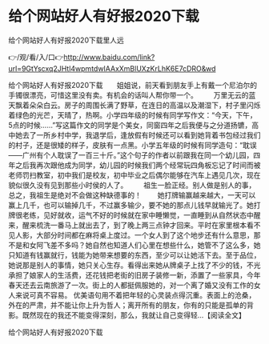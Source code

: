 # 给个网站好人有好报2020下载
给个网站好人有好报2020下载里人远

👉/观/看/入/口👉http://www.baidu.com/link?url=9GtYscxq2JHtl4wpmtdwIAAxXmBlUXzKrLhK6E7cDRO&wd

给个网站好人有好报2020下载　　姐姐说，前天看到朋友手上有戴一个尼泊尔的手镯很漂亮，可惜这里没有卖。有机会的话叫人帮你带一个。
　　万里无云的蓝天飘着朵朵白云。房子的周围长满了野草，在连日的高温以及潮湿下，村子里闪烁着绿色的光芒，天晴了，热啊。小学四年级的时候有同学写作文：“今天，下午，5点的时候……”写这篇作文的同学是个美女，同窗四年之后我便与之分道扬镳，高中她去了一所乡村中学，我退学后，逢放假有时候还可以看到她背着书包经过我们的村子，还是很矮的样子，皮肤有一点黑。小学五年级的时候有同学造句：“耽误——广州有个人耽误了一百三十斤。”这个句子的作者以前跟我在同一个幼儿园，四年之后我再次跟他成为同学，幼儿园的时候我们两个经常玩四角板忘记了时间而被老师罚扫教室，初中我们是校友，初中毕业之后偶尔能够在汽车上遇见几次，现在貌似很久没有见到那些小时侯的人了。
　　祖生一脸正经。别人做是别人的事，总之，我祖生是绝对不会做这种缺德事的！
　　她打牌输赢越来越大，一天可以赢上几千，也可以输掉几千，不过赢多输少，要不她的那点儿钱早就输光了。她打牌很老练，见好就收，运气不好的时候就在家中睡懒觉，一直睡到从自然状态中醒来，醒来梳洗一番马上就出去了，到了晚上两三点钟才回来。平时在家里根本看不见人影，大部分时间都在麻将桌上度过。一个女人到了这个地步还有什么意思，那不是和女阿飞差不多吗？她自然也知道人们心里在想些什么，她管不了这么多，她只知道有钱赢就行，钱能为她带来想要的东西，至少可以让她活下去。至于品位，她说那是别人的事情，她只关心生存。看得出来她从牌桌子上找了不少的钱，不光承担了娘家人的生活费，还花钱把老街的旧房子装修一新，添置了一些家具，今年春天还去云南旅游了一次。街上的人都挺佩服她的，对一个离了婚又没有工作的女人来说可真不容易。
优美语句用不着把年轻的心灵装点得沉重。表面上的沧桑，外在的严肃，并不能让你上升为哲人；离开所有的朋友，你有的只能是孤单的背影。既然现在的我还不能变得深刻，那么，我就让自己变得轻...【阅读全文】

给个网站好人有好报2020下载
